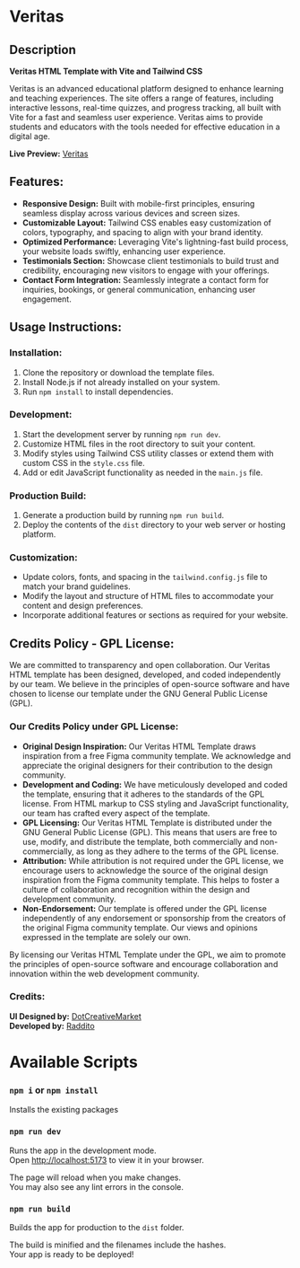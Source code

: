 # Veritas

## Description

**Veritas HTML Template with Vite and Tailwind CSS**

Veritas is an advanced educational platform designed to enhance learning and teaching experiences. The site offers a range of features, including interactive lessons, real-time quizzes, and progress tracking, all built with Vite for a fast and seamless user experience. Veritas aims to provide students and educators with the tools needed for effective education in a digital age.

**Live Preview:** [Veritas](https://veritas-vite.netlify.app/)

## Features:

- **Responsive Design:** Built with mobile-first principles, ensuring seamless display across various devices and screen sizes.
- **Customizable Layout:** Tailwind CSS enables easy customization of colors, typography, and spacing to align with your brand identity.
- **Optimized Performance:** Leveraging Vite's lightning-fast build process, your website loads swiftly, enhancing user experience.
- **Testimonials Section:** Showcase client testimonials to build trust and credibility, encouraging new visitors to engage with your offerings.
- **Contact Form Integration:** Seamlessly integrate a contact form for inquiries, bookings, or general communication, enhancing user engagement.

## Usage Instructions:

### Installation:

1. Clone the repository or download the template files.
2. Install Node.js if not already installed on your system.
3. Run `npm install` to install dependencies.

### Development:

1. Start the development server by running `npm run dev`.
2. Customize HTML files in the root directory to suit your content.
3. Modify styles using Tailwind CSS utility classes or extend them with custom CSS in the `style.css` file.
4. Add or edit JavaScript functionality as needed in the `main.js` file.

### Production Build:

1. Generate a production build by running `npm run build`.
2. Deploy the contents of the `dist` directory to your web server or hosting platform.

### Customization:

- Update colors, fonts, and spacing in the `tailwind.config.js` file to match your brand guidelines.
- Modify the layout and structure of HTML files to accommodate your content and design preferences.
- Incorporate additional features or sections as required for your website.

## Credits Policy - GPL License:

We are committed to transparency and open collaboration. Our Veritas HTML template has been designed, developed, and coded independently by our team. We believe in the principles of open-source software and have chosen to license our template under the GNU General Public License (GPL).

### Our Credits Policy under GPL License:

- **Original Design Inspiration:** Our Veritas HTML Template draws inspiration from a free Figma community template. We acknowledge and appreciate the original designers for their contribution to the design community.
- **Development and Coding:** We have meticulously developed and coded the template, ensuring that it adheres to the standards of the GPL license. From HTML markup to CSS styling and JavaScript functionality, our team has crafted every aspect of the template.
- **GPL Licensing:** Our Veritas HTML Template is distributed under the GNU General Public License (GPL). This means that users are free to use, modify, and distribute the template, both commercially and non-commercially, as long as they adhere to the terms of the GPL license.
- **Attribution:** While attribution is not required under the GPL license, we encourage users to acknowledge the source of the original design inspiration from the Figma community template. This helps to foster a culture of collaboration and recognition within the design and development community.
- **Non-Endorsement:** Our template is offered under the GPL license independently of any endorsement or sponsorship from the creators of the original Figma community template. Our views and opinions expressed in the template are solely our own.

By licensing our Veritas HTML Template under the GPL, we aim to promote the principles of open-source software and encourage collaboration and innovation within the web development community.

### Credits:

**UI Designed by:** [DotCreativeMarket](<https://www.figma.com/design/lQ7h30C1ohpkxwazQl51Wd/Veritas-Law-Firm---Landing-page-website-(Community)?t=EZp63pPkk0JQHtex-0>)  
**Developed by:** [Raddito](https://raddito.com/)

# Available Scripts

### `npm i` or `npm install`

Installs the existing packages

### `npm run dev`

Runs the app in the development mode.\
Open [http://localhost:5173](http://localhost:5173) to view it in your browser.

The page will reload when you make changes.\
You may also see any lint errors in the console.

### `npm run build`

Builds the app for production to the `dist` folder.

The build is minified and the filenames include the hashes.\
Your app is ready to be deployed!
